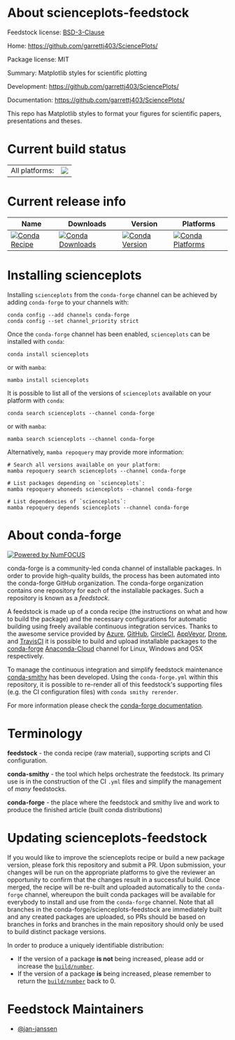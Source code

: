 About scienceplots-feedstock
============================

Feedstock license: [BSD-3-Clause](https://github.com/conda-forge/scienceplots-feedstock/blob/main/LICENSE.txt)

Home: https://github.com/garrettj403/SciencePlots/

Package license: MIT

Summary: Matplotlib styles for scientific plotting

Development: https://github.com/garrettj403/SciencePlots/

Documentation: https://github.com/garrettj403/SciencePlots/

This repo has Matplotlib styles to format your figures for scientific
papers, presentations and theses.


Current build status
====================


<table><tr><td>All platforms:</td>
    <td>
      <a href="https://dev.azure.com/conda-forge/feedstock-builds/_build/latest?definitionId=14605&branchName=main">
        <img src="https://dev.azure.com/conda-forge/feedstock-builds/_apis/build/status/scienceplots-feedstock?branchName=main">
      </a>
    </td>
  </tr>
</table>

Current release info
====================

| Name | Downloads | Version | Platforms |
| --- | --- | --- | --- |
| [![Conda Recipe](https://img.shields.io/badge/recipe-scienceplots-green.svg)](https://anaconda.org/conda-forge/scienceplots) | [![Conda Downloads](https://img.shields.io/conda/dn/conda-forge/scienceplots.svg)](https://anaconda.org/conda-forge/scienceplots) | [![Conda Version](https://img.shields.io/conda/vn/conda-forge/scienceplots.svg)](https://anaconda.org/conda-forge/scienceplots) | [![Conda Platforms](https://img.shields.io/conda/pn/conda-forge/scienceplots.svg)](https://anaconda.org/conda-forge/scienceplots) |

Installing scienceplots
=======================

Installing `scienceplots` from the `conda-forge` channel can be achieved by adding `conda-forge` to your channels with:

```
conda config --add channels conda-forge
conda config --set channel_priority strict
```

Once the `conda-forge` channel has been enabled, `scienceplots` can be installed with `conda`:

```
conda install scienceplots
```

or with `mamba`:

```
mamba install scienceplots
```

It is possible to list all of the versions of `scienceplots` available on your platform with `conda`:

```
conda search scienceplots --channel conda-forge
```

or with `mamba`:

```
mamba search scienceplots --channel conda-forge
```

Alternatively, `mamba repoquery` may provide more information:

```
# Search all versions available on your platform:
mamba repoquery search scienceplots --channel conda-forge

# List packages depending on `scienceplots`:
mamba repoquery whoneeds scienceplots --channel conda-forge

# List dependencies of `scienceplots`:
mamba repoquery depends scienceplots --channel conda-forge
```


About conda-forge
=================

[![Powered by
NumFOCUS](https://img.shields.io/badge/powered%20by-NumFOCUS-orange.svg?style=flat&colorA=E1523D&colorB=007D8A)](https://numfocus.org)

conda-forge is a community-led conda channel of installable packages.
In order to provide high-quality builds, the process has been automated into the
conda-forge GitHub organization. The conda-forge organization contains one repository
for each of the installable packages. Such a repository is known as a *feedstock*.

A feedstock is made up of a conda recipe (the instructions on what and how to build
the package) and the necessary configurations for automatic building using freely
available continuous integration services. Thanks to the awesome service provided by
[Azure](https://azure.microsoft.com/en-us/services/devops/), [GitHub](https://github.com/),
[CircleCI](https://circleci.com/), [AppVeyor](https://www.appveyor.com/),
[Drone](https://cloud.drone.io/welcome), and [TravisCI](https://travis-ci.com/)
it is possible to build and upload installable packages to the
[conda-forge](https://anaconda.org/conda-forge) [Anaconda-Cloud](https://anaconda.org/)
channel for Linux, Windows and OSX respectively.

To manage the continuous integration and simplify feedstock maintenance
[conda-smithy](https://github.com/conda-forge/conda-smithy) has been developed.
Using the ``conda-forge.yml`` within this repository, it is possible to re-render all of
this feedstock's supporting files (e.g. the CI configuration files) with ``conda smithy rerender``.

For more information please check the [conda-forge documentation](https://conda-forge.org/docs/).

Terminology
===========

**feedstock** - the conda recipe (raw material), supporting scripts and CI configuration.

**conda-smithy** - the tool which helps orchestrate the feedstock.
                   Its primary use is in the construction of the CI ``.yml`` files
                   and simplify the management of *many* feedstocks.

**conda-forge** - the place where the feedstock and smithy live and work to
                  produce the finished article (built conda distributions)


Updating scienceplots-feedstock
===============================

If you would like to improve the scienceplots recipe or build a new
package version, please fork this repository and submit a PR. Upon submission,
your changes will be run on the appropriate platforms to give the reviewer an
opportunity to confirm that the changes result in a successful build. Once
merged, the recipe will be re-built and uploaded automatically to the
`conda-forge` channel, whereupon the built conda packages will be available for
everybody to install and use from the `conda-forge` channel.
Note that all branches in the conda-forge/scienceplots-feedstock are
immediately built and any created packages are uploaded, so PRs should be based
on branches in forks and branches in the main repository should only be used to
build distinct package versions.

In order to produce a uniquely identifiable distribution:
 * If the version of a package **is not** being increased, please add or increase
   the [``build/number``](https://docs.conda.io/projects/conda-build/en/latest/resources/define-metadata.html#build-number-and-string).
 * If the version of a package **is** being increased, please remember to return
   the [``build/number``](https://docs.conda.io/projects/conda-build/en/latest/resources/define-metadata.html#build-number-and-string)
   back to 0.

Feedstock Maintainers
=====================

* [@jan-janssen](https://github.com/jan-janssen/)

